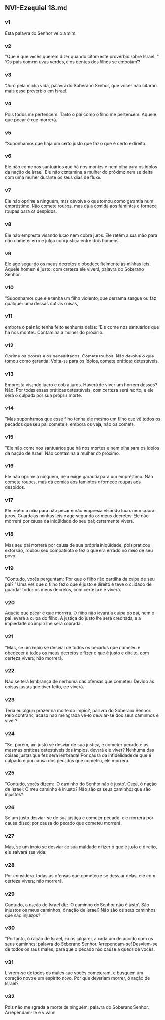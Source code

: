 ## NVI-Ezequiel 18.md
### v1
 Esta palavra do Senhor veio a mim:
### v2
 "Que é que vocês querem dizer quando citam este provérbio sobre Israel: " ‘Os pais comem uvas verdes, e os dentes dos filhos se embotam’?
### v3
 "Juro pela minha vida, palavra do Soberano Senhor, que vocês não citarão mais esse provérbio em Israel.
### v4
 Pois todos me pertencem. Tanto o pai como o filho me pertencem. Aquele que pecar é que morrerá.
### v5
 "Suponhamos que haja um certo justo que faz o que é certo e direito.
### v6
 Ele não come nos santuários que há nos montes e nem olha para os ídolos da nação de Israel. Ele não contamina a mulher do próximo nem se deita com uma mulher durante os seus dias de fluxo.
### v7
 Ele não oprime a ninguém, mas devolve o que tomou como garantia num empréstimo. Não comete roubos, mas dá a comida aos famintos e fornece roupas para os despidos.
### v8
 Ele não empresta visando lucro nem cobra juros. Ele retém a sua mão para não cometer erro e julga com justiça entre dois homens.
### v9
 Ele age segundo os meus decretos e obedece fielmente às minhas leis. Aquele homem é justo; com certeza ele viverá, palavra do Soberano Senhor.
### v10
 "Suponhamos que ele tenha um filho violento, que derrama sangue ou faz qualquer uma dessas outras coisas,
### v11
 embora o pai não tenha feito nenhuma delas: "Ele come nos santuários que há nos montes. Contamina a mulher do próximo.
### v12
 Oprime os pobres e os necessitados. Comete roubos. Não devolve o que tomou como garantia. Volta-se para os ídolos, comete práticas detestáveis.
### v13
 Empresta visando lucro e cobra juros. Haverá de viver um homem desses? Não! Por todas essas práticas detestáveis, com certeza será morto, e ele será o culpado por sua própria morte.
### v14
 "Mas suponhamos que esse filho tenha ele mesmo um filho que vê todos os pecados que seu pai comete e, embora os veja, não os comete.
### v15
 "Ele não come nos santuários que há nos montes e nem olha para os ídolos da nação de Israel. Não contamina a mulher do próximo.
### v16
 Ele não oprime a ninguém, nem exige garantia para um empréstimo. Não comete roubos, mas dá comida aos famintos e fornece roupas aos despidos.
### v17
 Ele retém a mão para não pecar e não empresta visando lucro nem cobra juros. Guarda as minhas leis e age segundo os meus decretos. Ele não morrerá por causa da iniqüidade do seu pai; certamente viverá.
### v18
 Mas seu pai morrerá por causa de sua própria iniqüidade, pois praticou extorsão, roubou seu compatriota e fez o que era errado no meio de seu povo.
### v19
 "Contudo, vocês perguntam: ‘Por que o filho não partilha da culpa de seu pai? ’ Uma vez que o filho fez o que é justo e direito e teve o cuidado de guardar todos os meus decretos, com certeza ele viverá.
### v20
 Aquele que pecar é que morrerá. O filho não levará a culpa do pai, nem o pai levará a culpa do filho. A justiça do justo lhe será creditada, e a impiedade do ímpio lhe será cobrada.
### v21
 "Mas, se um ímpio se desviar de todos os pecados que cometeu e obedecer a todos os meus decretos e fizer o que é justo e direito, com certeza viverá; não morrerá.
### v22
 Não se terá lembrança de nenhuma das ofensas que cometeu. Devido às coisas justas que tiver feito, ele viverá.
### v23
 Teria eu algum prazer na morte do ímpio?, palavra do Soberano Senhor. Pelo contrário, acaso não me agrada vê-lo desviar-se dos seus caminhos e viver?
### v24
 "Se, porém, um justo se desviar de sua justiça, e cometer pecado e as mesmas práticas detestáveis dos ímpios, deverá ele viver? Nenhuma das coisas justas que fez será lembrada! Por causa da infidelidade de que é culpado e por causa dos pecados que cometeu, ele morrerá.
### v25
 "Contudo, vocês dizem: ‘O caminho do Senhor não é justo’. Ouça, ó nação de Israel: O meu caminho é injusto? Não são os seus caminhos que são injustos?
### v26
 Se um justo desviar-se de sua justiça e cometer pecado, ele morrerá por causa disso; por causa do pecado que cometeu morrerá.
### v27
 Mas, se um ímpio se desviar de sua maldade e fizer o que é justo e direito, ele salvará sua vida.
### v28
 Por considerar todas as ofensas que cometeu e se desviar delas, ele com certeza viverá; não morrerá.
### v29
 Contudo, a nação de Israel diz: ‘O caminho do Senhor não é justo’. São injustos os meus caminhos, ó nação de Israel? Não são os seus caminhos que são injustos?
### v30
 "Portanto, ó nação de Israel, eu os julgarei, a cada um de acordo com os seus caminhos; palavra do Soberano Senhor. Arrependam-se! Desviem-se de todos os seus males, para que o pecado não cause a queda de vocês.
### v31
 Livrem-se de todos os males que vocês cometeram, e busquem um coração novo e um espírito novo. Por que deveriam morrer, ó nação de Israel?
### v32
 Pois não me agrada a morte de ninguém; palavra do Soberano Senhor. Arrependam-se e vivam!
